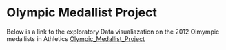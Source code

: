 # Olympic Medallist Project

Below is a link to the exploratory Data visualiazation on the 2012 Olmympic medallists in Athletics
[Olympic_Medallist_Project](https://olympic-medallist-visuals.netlify.app/)
